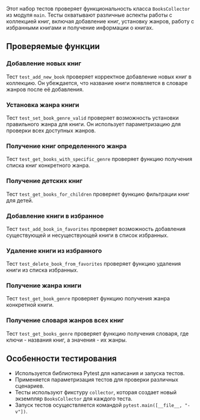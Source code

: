 Этот набор тестов проверяет функциональность класса `BooksCollector` из модуля `main`. Тесты охватывают различные аспекты работы с коллекцией книг, включая добавление книг, установку жанров, работу с избранными книгами и получение информации о книгах.

## Проверяемые функции

### Добавление новых книг

Тест `test_add_new_book` проверяет корректное добавление новых книг в коллекцию. Он убеждается, что название книги появляется в словаре жанров после её добавления.

### Установка жанра книги

Тест `test_set_book_genre_valid` проверяет возможность установки правильного жанра для книги. Он использует параметризацию для проверки всех доступных жанров.

### Получение книг определенного жанра

Тест `test_get_books_with_specific_genre` проверяет функцию получения списка книг конкретного жанра.

### Получение детских книг

Тест `test_get_books_for_children` проверяет функцию фильтрации книг для детей.

### Добавление книги в избранное

Тест `test_add_book_in_favorites` проверяет возможность добавления существующей и несуществующей книги в список избранных.

### Удаление книги из избранного

Тест `test_delete_book_from_favorites` проверяет функцию удаления книги из списка избранных.

### Получение жанра книги

Тест `test_get_book_genre` проверяет функцию получения жанра конкретной книги.

### Получение словаря жанров всех книг

Тест `test_get_books_genre` проверяет функцию получения словаря, где ключи - названия книг, а значения - их жанры.

## Особенности тестирования

- Используется библиотека Pytest для написания и запуска тестов.
- Применяется параметризация тестов для проверки различных сценариев.
- Тесты используют фикстуру `collector`, которая создает новый экземпляр `BooksCollector` для каждого теста.
- Запуск тестов осуществляется командой `pytest.main([__file__, "-v"])`.